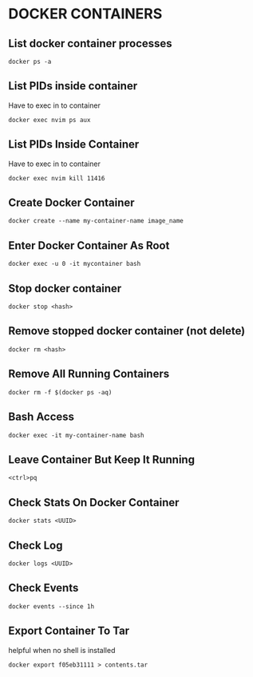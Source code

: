# DOCKER CONTAINERS

## List docker container processes

`docker ps -a`

## List PIDs inside container

Have to exec in to container

`docker exec nvim ps aux`

## List PIDs Inside Container

Have to exec in to container

`docker exec nvim kill 11416`

## Create Docker Container

`docker create --name my-container-name image_name`

## Enter Docker Container As Root

`docker exec -u 0 -it mycontainer bash`

## Stop docker container

`docker stop <hash>`

## Remove stopped docker container (not delete)

`docker rm <hash>`

## Remove All Running Containers

`docker rm -f $(docker ps -aq)`

## Bash Access

`docker exec -it my-container-name bash`

## Leave Container But Keep It Running

```console
<ctrl>pq
```

## Check Stats On Docker Container

`docker stats <UUID>`

## Check Log

`docker logs <UUID>`

## Check Events

`docker events --since 1h`

## Export Container To Tar

helpful when no shell is installed

`docker export f05eb31111 > contents.tar`
